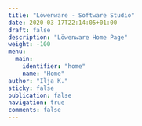 ```yaml
---
title: "Löwenware - Software Studio"
date: 2020-03-17T22:14:05+01:00
draft: false
description: "Löwenware Home Page"
weight: -100
menu:
  main:
    identifier: "home"
    name: "Home"
author: "Ilja K."
sticky: false
publication: false
navigation: true
comments: false
---
```


